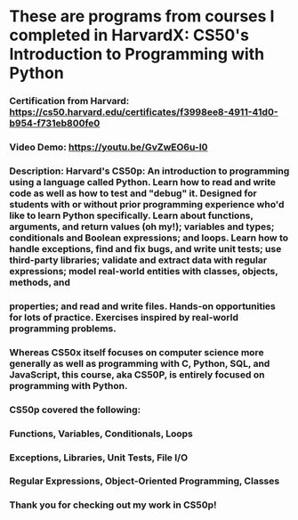 # These are programs from courses I completed in HarvardX: CS50's Introduction to Programming with Python
### Certification from Harvard: https://cs50.harvard.edu/certificates/f3998ee8-4911-41d0-b954-f731eb800fe0
### Video Demo: https://youtu.be/GvZwEO6u-I0
### Description: Harvard's CS50p: An introduction to programming using a language called Python. Learn how to read and write code as well as how to test and "debug" it. Designed for students with or without prior programming experience who'd like to learn Python specifically. Learn about functions, arguments, and return values (oh my!); variables and types; conditionals and Boolean expressions; and loops. Learn how to handle exceptions, find and fix bugs, and write unit tests; use third-party libraries; validate and extract data with regular expressions; model real-world entities with classes, objects, methods, and 
### properties; and read and write files. Hands-on opportunities for lots of practice. Exercises inspired by real-world programming problems.

### Whereas CS50x itself focuses on computer science more generally as well as programming with C, Python, SQL, and JavaScript, this course, aka CS50P, is entirely focused on programming with Python.

### CS50p covered the following:

### Functions, Variables, Conditionals, Loops
### Exceptions, Libraries, Unit Tests, File I/O
### Regular Expressions, Object-Oriented Programming, Classes

### Thank you for checking out my work in CS50p!
